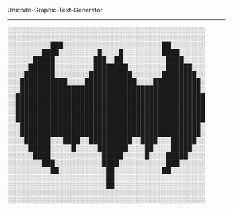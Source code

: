 Unicode-Graphic-Text-Generator

------

░░░░░░░░░░░░░░░░░░░░░░░░░░░░░░░░░░░░░░░░░░░░░░
░░░░░░░░░░░░░░░░░░░░░░░░░░░░░░░░░░░░░░░░░░░░░░
░░░░░░░░░░███░░░░░░░░░░░░░░░░░░░░░░░██░░░░░░░░
░░░░░░░░████░░░░░░░░░█░░░░█░░░░░░░░░████░░░░░░
░░░░░░█████░░░░░░░░░███░░██░░░░░░░░░░████░░░░░
░░░░░██████░░░░░░░░░████████░░░░░░░░░██████░░░
░░░░███████░░░░░░░░██████████░░░░░░░████████░░
░░░███████████░░░░████████████░░░░███████████░
░░░██████████████████████████████████████████░
░░████████████████████████████████████████████
░░████████████████████████████████████████████
░░████████████████████████████████████████████
░░████████████████████████████████████████████
░░░██████████████████████████████████████████░
░░░██████████████████████████████████████████░
░░░░██████░░░████░░██████████░░████░░░██████░░
░░░░░█████░░░░░█░░░░░███████░░░░██░░░░█████░░░
░░░░░░████░░░░░░░░░░░░█████░░░░░█░░░░█████░░░░
░░░░░░░░███░░░░░░░░░░░████░░░░░░░░░░░███░░░░░░
░░░░░░░░░░██░░░░░░░░░░░██░░░░░░░░░░░██░░░░░░░░
░░░░░░░░░░░░░░░░░░░░░░░██░░░░░░░░░░░░░░░░░░░░░
░░░░░░░░░░░░░░░░░░░░░░░██░░░░░░░░░░░░░░░░░░░░░
░░░░░░░░░░░░░░░░░░░░░░░░░░░░░░░░░░░░░░░░░░░░░░
░░░░░░░░░░░░░░░░░░░░░░░░░░░░░░░░░░░░░░░░░░░░░░